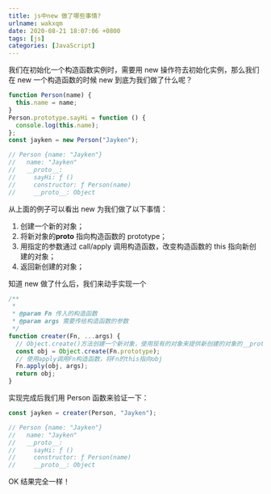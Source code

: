 ```yaml
---
title: js中new 做了哪些事情?
urlname: wakxqm
date: 2020-08-21 18:07:06 +0800
tags: [js]
categories: [JavaScript]
---
```


我们在初始化一个构造函数实例时，需要用 new 操作符去初始化实例，那么我们在 new 一个构造函数的时候 new 到底为我们做了什么呢？

```javascript
function Person(name) {
  this.name = name;
}
Person.prototype.sayHi = function () {
  console.log(this.name);
};
const jayken = new Person("Jayken");

// Person {name: "Jayken"}
//   name: "Jayken"
//   __proto__:
//     sayHi: ƒ ()
//     constructor: ƒ Person(name)
//     __proto__: Object
```

从上面的例子可以看出 new 为我们做了以下事情：

1. 创建一个新的对象；
1. 将新对象的**proto** 指向构造函数的 prototype；
1. 用指定的参数通过 call/apply 调用构造函数，改变构造函数的 this 指向新创建的对象；
1. 返回新创建的对象；

知道 new 做了什么后，我们来动手实现一个

```javascript
/**
 *
 * @param Fn 传入的构造函数
 * @param args 需要传给构造函数的参数
 */
function creater(Fn, ...args) {
  // Object.create()方法创建一个新对象，使用现有的对象来提供新创建的对象的__proto__。 （MDN）
  const obj = Object.create(Fn.prototype);
  // 使用apply调用Fn构造函数，将Fn的this指向obj
  Fn.apply(obj, args);
  return obj;
}
```

实现完成后我们用 Person 函数来验证一下：

```javascript
const jayken = creater(Person, "Jayken");

// Person {name: "Jayken"}
//   name: "Jayken"
//   __proto__:
//     sayHi: ƒ ()
//     constructor: ƒ Person(name)
//     __proto__: Object
```

OK 结果完全一样！
